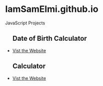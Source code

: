 # IamSamElmi.github.io
JavaScript Projects 

<ul>
  <h2>Date of Birth Calculator </h2>
  <li><a href="https://iamsamelmi.github.io/" target="_blank">Vist the Website</a></li>
  
   <h2>Calculator </h2>
  <li><a href="https://iamsamelmi.github.io/calculator/" target="_blank">Vist the Website</a></li>

</ul>


